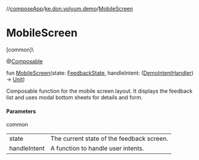 //[composeApp](../../index.md)/[ke.don.volyum.demo](index.md)/[MobileScreen](-mobile-screen.md)

# MobileScreen

[common]\

@[Composable](https://developer.android.com/reference/kotlin/androidx/compose/runtime/Composable.html)

fun [MobileScreen](-mobile-screen.md)(state: [FeedbackState](../ke.don.volyum.demo.models/-feedback-state/index.md), handleIntent: ([DemoIntentHandler](../ke.don.volyum.demo.models/-demo-intent-handler/index.md)) -&gt; [Unit](https://kotlinlang.org/api/core/kotlin-stdlib/kotlin/-unit/index.html))

Composable function for the mobile screen layout. It displays the feedback list and uses modal bottom sheets for details and form.

#### Parameters

common

| | |
|---|---|
| state | The current state of the feedback screen. |
| handleIntent | A function to handle user intents. |